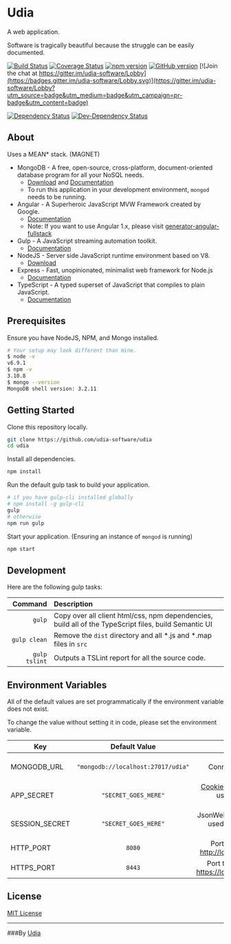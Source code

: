# Udia

A web application.

Software is tragically beautiful because the struggle can be easily documented.

[![Build Status](https://travis-ci.org/udia-software/udia.svg?branch=master)](https://travis-ci.org/udia-software/udia)
[![Coverage Status](https://coveralls.io/repos/github/udia-software/udia/badge.svg?branch=master)](https://coveralls.io/github/udia-software/udia?branch=master)
[![npm version](https://badge.fury.io/js/udia.svg)](https://badge.fury.io/js/udia)
[![GitHub version](https://badge.fury.io/gh/udia-software%2Fudia.svg)](https://badge.fury.io/gh/udia-software%2Fudia)
[![Join the chat at https://gitter.im/udia-software/Lobby](https://badges.gitter.im/udia-software/Lobby.svg)](https://gitter.im/udia-software/Lobby?utm_source=badge&utm_medium=badge&utm_campaign=pr-badge&utm_content=badge)

[![Dependency Status](https://img.shields.io/david/udia-software/udia.svg)](https://david-dm.org/udia-software/udia)
[![Dev-Dependency Status](https://img.shields.io/david/dev/udia-software/udia.svg)](https://david-dm.org/udia-software/udia#info=devDependencies)

## About

Uses a MEAN* stack. (MAGNET)
* MongoDB - A free, open-source, cross-platform, document-oriented database program for all your NoSQL needs.
  * [Download](https://www.mongodb.com/download-center#community) and [Documentation](https://docs.mongodb.com/)
  * To run this application in your development environment, `mongod` needs to be running.
* Angular - A Superheroic JavaScript MVW Framework created by Google.
  * [Documentation](https://angular.io/docs/ts/latest/)
  * Note: If you want to use Angular 1.x, please visit [generator-angular-fullstack](https://github.com/angular-fullstack/generator-angular-fullstack)
* Gulp - A JavaScript streaming automation toolkit.
  * [Documentation](https://github.com/gulpjs/gulp/blob/master/docs/getting-started.md)
* NodeJS - Server side JavaScript runtime environment based on V8.
  * [Download](https://nodejs.org/en/download/)
* Express - Fast, unopinionated, minimalist web framework for Node.js
  * [Documentation](http://expressjs.com/en/4x/api.html)
* TypeScript - A typed superset of JavaScript that compiles to plain JavaScript.
  * [Documentation](https://www.typescriptlang.org/docs/tutorial.html)

## Prerequisites

Ensure you have NodeJS, NPM, and Mongo installed.
```bash
# Your setup may look different than mine.
$ node -v
v6.9.1
$ npm -v
3.10.8
$ mongo --version
MongoDB shell version: 3.2.11
```

## Getting Started

Clone this repository locally.
```bash
git clone https://github.com/udia-software/udia
cd udia
```

Install all dependencies.
```bash
npm install
```

Run the default gulp task to build your application.
```bash
# if you have gulp-cli installed globally
# npm install -g gulp-cli
gulp
# otherwise
npm run gulp
```

Start your application. (Ensuring an instance of `mongod` is running)
```bash
npm start
```

## Development

Here are the following gulp tasks:

| Command | Description |
|--------:|:----------- |
| `gulp`  | Copy over all client html/css, npm dependencies, build all of the TypeScript files, build Semantic UI |
| `gulp clean` | Remove the `dist` directory and all *.js and *.map files in `src` |
| `gulp tslint` | Outputs a TSLint report for all the source code. |

## Environment Variables

All of the default values are set programmatically if the environment variable does not exist.

To change the value without setting it in code, please set the environment variable.


| Key            | Default Value                      |Description|
| -------------- |:----------------------------------:|---:|
| MONGODB_URL    | `"mongodb://localhost:27017/udia"` | The Mongo Connection String. ([See spec.](https://docs.mongodb.com/manual/reference/connection-string/)) |
| APP_SECRET     | `"SECRET_GOES_HERE"`               | [Cookie Parser secret](https://github.com/expressjs/cookie-parser#cookieparsersecret-options) used for signing cookies. |
| SESSION_SECRET | `"SECRET_GOES_HERE"`               | JsonWebToken secret used to sign all the tokens. |
| HTTP_PORT      | `8080`                             | Port to serve http. [http://localhost:8080](http://localhost:8080) |
| HTTPS_PORT     | `8443`                             | Port to serve https. [https://localhost:8443](https://localhost:8443) |

## License

[MIT License](LICENSE)

---

###By [Udia](https://udia.ca)